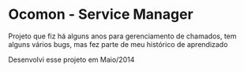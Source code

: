 # Ocomon - Service Manager
Projeto que fiz há alguns anos para gerenciamento de chamados, tem alguns vários bugs, mas fez parte de meu histórico de aprendizado

Desenvolvi esse projeto em Maio/2014

